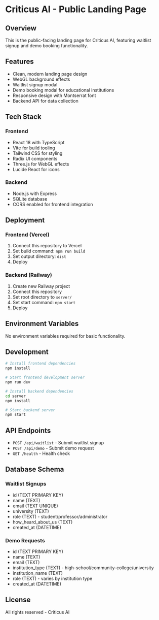 # Criticus AI - Public Landing Page

## Overview
This is the public-facing landing page for Criticus AI, featuring waitlist signup and demo booking functionality.

## Features
- Clean, modern landing page design
- WebGL background effects
- Waitlist signup modal
- Demo booking modal for educational institutions
- Responsive design with Montserrat font
- Backend API for data collection

## Tech Stack
### Frontend
- React 18 with TypeScript
- Vite for build tooling
- Tailwind CSS for styling
- Radix UI components
- Three.js for WebGL effects
- Lucide React for icons

### Backend
- Node.js with Express
- SQLite database
- CORS enabled for frontend integration

## Deployment

### Frontend (Vercel)
1. Connect this repository to Vercel
2. Set build command: `npm run build`
3. Set output directory: `dist`
4. Deploy

### Backend (Railway)
1. Create new Railway project
2. Connect this repository
3. Set root directory to `server/`
4. Set start command: `npm start`
5. Deploy

## Environment Variables
No environment variables required for basic functionality.

## Development
```bash
# Install frontend dependencies
npm install

# Start frontend development server
npm run dev

# Install backend dependencies
cd server
npm install

# Start backend server
npm start
```

## API Endpoints
- `POST /api/waitlist` - Submit waitlist signup
- `POST /api/demo` - Submit demo request
- `GET /health` - Health check

## Database Schema
### Waitlist Signups
- id (TEXT PRIMARY KEY)
- name (TEXT)
- email (TEXT UNIQUE)
- university (TEXT)
- role (TEXT) - student/professor/administrator
- how_heard_about_us (TEXT)
- created_at (DATETIME)

### Demo Requests
- id (TEXT PRIMARY KEY)
- name (TEXT)
- email (TEXT)
- institution_type (TEXT) - high-school/community-college/university
- institution_name (TEXT)
- role (TEXT) - varies by institution type
- created_at (DATETIME)

## License
All rights reserved - Criticus AI
